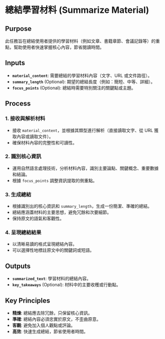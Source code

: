<!-- Powered by BMAD™ Personal Assistant Expansion Pack -->

# 總結學習材料 (Summarize Material)

## Purpose

此任務旨在總結使用者提供的學習材料（例如文章、書籍章節、會議記錄等）的重點，幫助使用者快速掌握核心內容，節省閱讀時間。

## Inputs

- **`material_content`**: 需要總結的學習材料內容（文字、URL 或文件路徑）。
- **`summary_length`** (Optional): 期望的總結長度（例如：簡短、中等、詳細）。
- **`focus_points`** (Optional): 總結時需要特別關注的關鍵點或主題。

## Process

### 1. 接收與解析材料

- 接收 `material_content`，並根據其類型進行解析（直接讀取文字、從 URL 獲取內容或讀取文件）。
- 確保材料內容的完整性和可讀性。

### 2. 識別核心資訊

- 運用自然語言處理技術，分析材料內容，識別主要論點、關鍵概念、重要數據和結論。
- 根據 `focus_points` 調整資訊提取的側重點。

### 3. 生成總結

- 根據識別出的核心資訊和 `summary_length`，生成一份簡潔、準確的總結。
- 總結應涵蓋材料的主要思想，避免冗餘和次要細節。
- 保持原文的語氣和客觀性。

### 4. 呈現總結結果

- 以清晰易讀的格式呈現總結內容。
- 可以選擇性地標註原文中的關鍵詞或短語。

## Outputs

- **`summarized_text`**: 學習材料的總結內容。
- **`key_takeaways`** (Optional): 材料中的主要收穫或行動點。

## Key Principles

- **精煉**: 總結應去除冗餘，只保留核心資訊。
- **準確**: 總結內容必須忠實於原文，不歪曲原意。
- **客觀**: 避免加入個人觀點或評論。
- **高效**: 快速生成總結，節省使用者時間。
